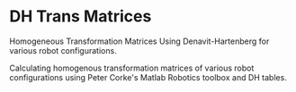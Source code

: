 # DH Trans Matrices
Homogeneous Transformation Matrices Using Denavit-Hartenberg for various robot configurations.

Calculating homogenous transformation matrices of various robot configurations using Peter Corke's Matlab Robotics toolbox and DH tables.

